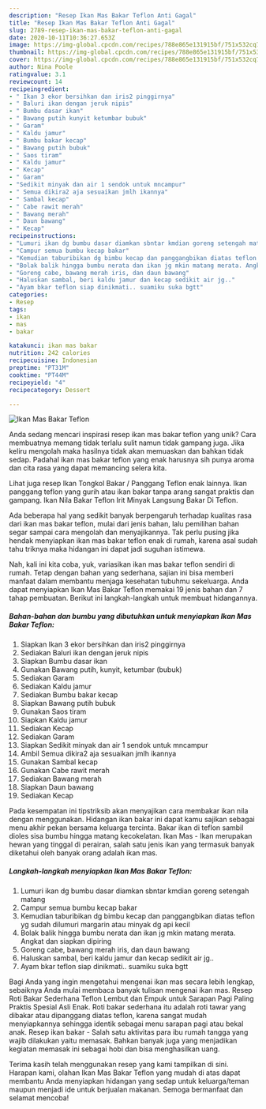 ```yaml
---
description: "Resep Ikan Mas Bakar Teflon Anti Gagal"
title: "Resep Ikan Mas Bakar Teflon Anti Gagal"
slug: 2789-resep-ikan-mas-bakar-teflon-anti-gagal
date: 2020-10-11T10:36:27.653Z
image: https://img-global.cpcdn.com/recipes/788e865e131915bf/751x532cq70/ikan-mas-bakar-teflon-foto-resep-utama.jpg
thumbnail: https://img-global.cpcdn.com/recipes/788e865e131915bf/751x532cq70/ikan-mas-bakar-teflon-foto-resep-utama.jpg
cover: https://img-global.cpcdn.com/recipes/788e865e131915bf/751x532cq70/ikan-mas-bakar-teflon-foto-resep-utama.jpg
author: Nina Poole
ratingvalue: 3.1
reviewcount: 14
recipeingredient:
- " Ikan 3 ekor bersihkan dan iris2 pinggirnya"
- " Baluri ikan dengan jeruk nipis"
- " Bumbu dasar ikan"
- " Bawang putih kunyit ketumbar bubuk"
- " Garam"
- " Kaldu jamur"
- " Bumbu bakar kecap"
- " Bawang putih bubuk"
- " Saos tiram"
- " Kaldu jamur"
- " Kecap"
- " Garam"
- "Sedikit minyak dan air 1 sendok untuk mncampur"
- " Semua dikira2 aja sesuaikan jmlh ikannya"
- " Sambal kecap"
- " Cabe rawit merah"
- " Bawang merah"
- " Daun bawang"
- " Kecap"
recipeinstructions:
- "Lumuri ikan dg bumbu dasar diamkan sbntar kmdian goreng setengah matang"
- "Campur semua bumbu kecap bakar"
- "Kemudian taburibikan dg bimbu kecap dan panggangbikan diatas teflon yg sudah dilumuri margarin atau minyak dg api kecil"
- "Bolak balik hingga bumbu nerata dan ikan jg mkin matang merata. Angkat dan siapkan dipiring"
- "Goreng cabe, bawang merah iris, dan daun bawang"
- "Haluskan sambal, beri kaldu jamur dan kecap sedikit air jg.."
- "Ayam bkar teflon siap dinikmati.. suamiku suka bgtt"
categories:
- Resep
tags:
- ikan
- mas
- bakar

katakunci: ikan mas bakar 
nutrition: 242 calories
recipecuisine: Indonesian
preptime: "PT31M"
cooktime: "PT44M"
recipeyield: "4"
recipecategory: Dessert

---
```



![Ikan Mas Bakar Teflon](https://img-global.cpcdn.com/recipes/788e865e131915bf/751x532cq70/ikan-mas-bakar-teflon-foto-resep-utama.jpg)

Anda sedang mencari inspirasi resep ikan mas bakar teflon yang unik? Cara membuatnya memang tidak terlalu sulit namun tidak gampang juga. Jika keliru mengolah maka hasilnya tidak akan memuaskan dan bahkan tidak sedap. Padahal ikan mas bakar teflon yang enak harusnya sih punya aroma dan cita rasa yang dapat memancing selera kita.

Lihat juga resep Ikan Tongkol Bakar / Panggang Teflon enak lainnya. Ikan panggang teflon yang gurih atau ikan bakar tanpa arang sangat praktis dan gampang. Ikan Nila Bakar Teflon Irit Minyak Langsung Bakar Di Teflon.

Ada beberapa hal yang sedikit banyak berpengaruh terhadap kualitas rasa dari ikan mas bakar teflon, mulai dari jenis bahan, lalu pemilihan bahan segar sampai cara mengolah dan menyajikannya. Tak perlu pusing jika hendak menyiapkan ikan mas bakar teflon enak di rumah, karena asal sudah tahu triknya maka hidangan ini dapat jadi suguhan istimewa.


Nah, kali ini kita coba, yuk, variasikan ikan mas bakar teflon sendiri di rumah. Tetap dengan bahan yang sederhana, sajian ini bisa memberi manfaat dalam membantu menjaga kesehatan tubuhmu sekeluarga. Anda dapat menyiapkan Ikan Mas Bakar Teflon memakai 19 jenis bahan dan 7 tahap pembuatan. Berikut ini langkah-langkah untuk membuat hidangannya.

<!--inarticleads1-->

##### Bahan-bahan dan bumbu yang dibutuhkan untuk menyiapkan Ikan Mas Bakar Teflon:

1. Siapkan  Ikan 3 ekor bersihkan dan iris2 pinggirnya
1. Sediakan  Baluri ikan dengan jeruk nipis
1. Siapkan  Bumbu dasar ikan
1. Gunakan  Bawang putih, kunyit, ketumbar (bubuk)
1. Sediakan  Garam
1. Sediakan  Kaldu jamur
1. Sediakan  Bumbu bakar kecap
1. Siapkan  Bawang putih bubuk
1. Gunakan  Saos tiram
1. Siapkan  Kaldu jamur
1. Sediakan  Kecap
1. Sediakan  Garam
1. Siapkan Sedikit minyak dan air 1 sendok untuk mncampur
1. Ambil  Semua dikira2 aja sesuaikan jmlh ikannya
1. Gunakan  Sambal kecap
1. Gunakan  Cabe rawit merah
1. Sediakan  Bawang merah
1. Siapkan  Daun bawang
1. Sediakan  Kecap


Pada kesempatan ini tipstriksib akan menyajikan cara membakar ikan nila dengan menggunakan. Hidangan ikan bakar ini dapat kamu sajikan sebagai menu akhir pekan bersama keluarga tercinta. Bakar ikan di teflon sambil dioles sisa bumbu hingga matang kecokelatan. Ikan Mas - Ikan merupakan hewan yang tinggal di perairan, salah satu jenis ikan yang termasuk banyak diketahui oleh banyak orang adalah ikan mas. 

<!--inarticleads2-->

##### Langkah-langkah menyiapkan Ikan Mas Bakar Teflon:

1. Lumuri ikan dg bumbu dasar diamkan sbntar kmdian goreng setengah matang
1. Campur semua bumbu kecap bakar
1. Kemudian taburibikan dg bimbu kecap dan panggangbikan diatas teflon yg sudah dilumuri margarin atau minyak dg api kecil
1. Bolak balik hingga bumbu nerata dan ikan jg mkin matang merata. Angkat dan siapkan dipiring
1. Goreng cabe, bawang merah iris, dan daun bawang
1. Haluskan sambal, beri kaldu jamur dan kecap sedikit air jg..
1. Ayam bkar teflon siap dinikmati.. suamiku suka bgtt


Bagi Anda yang ingin mengetahui mengenai ikan mas secara lebih lengkap, sebaiknya Anda mulai membaca banyak tulisan mengenai ikan mas. Resep Roti Bakar Sederhana Teflon Lembut dan Empuk untuk Sarapan Pagi Paling Praktis Spesial Asli Enak. Roti bakar sederhana itu adalah roti tawar yang dibakar atau dipanggang diatas teflon, karena sangat mudah menyiapkannya sehingga identik sebagai menu sarapan pagi atau bekal anak. Resep ikan bakar - Salah satu aktivitas para ibu rumah tangga yang wajib dilakukan yaitu memasak. Bahkan banyak juga yang menjadikan kegiatan memasak ini sebagai hobi dan bisa menghasilkan uang. 

Terima kasih telah menggunakan resep yang kami tampilkan di sini. Harapan kami, olahan Ikan Mas Bakar Teflon yang mudah di atas dapat membantu Anda menyiapkan hidangan yang sedap untuk keluarga/teman maupun menjadi ide untuk berjualan makanan. Semoga bermanfaat dan selamat mencoba!
